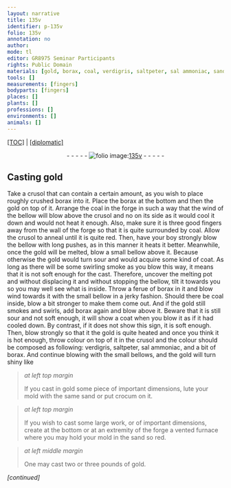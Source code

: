 ```yaml
---
layout: narrative
title: 135v
identifier: p-135v
folio: 135v
annotation: no
author:
mode: tl
editor: GR8975 Seminar Participants
rights: Public Domain
materials: [gold, borax, coal, verdigris, saltpeter, sal ammoniac, sand, crocum]
tools: []
measurements: [fingers]
bodyparts: [fingers]
places: []
plants: []
professions: []
environments: []
animals: []
---
```


<p><a href="{{ site.baseurl }}/translation/">[TOC]</a> | <a href="{{ site.baseurl }}/texts/p-135v_tc/" target="_blank">[diplomatic]</a></p><div class="folio" align="center">- - - - - <a href="http://gallica.bnf.fr/ark:/12148/btv1b10500001g/f276.item.r=" target="_blank"><img src="https://cu-mkp.github.io/2017-workshop-edition/assets/photo-icon.png" alt="folio image: " style="display:inline-block; margin-bottom:-3px;"/>135v</a> - - - - - </div>  
  

## Casting <span class="m">gold</span>

 
Take a crusol that can contain a certain amount, as you wish to place roughly crushed <span class="m">borax</span> into it. Place <span class="x">the <span class="m">borax</span></span> at the bottom and then the <span class="m">gold</span> on top of it. Arrange the <span class="m">coal</span> in the forge in such a way that the wind of the bellow will blow above the crusol and no on its side as it would cool it down and would not heat it enough. Also, make sure it is three good <span class="ms"><span class="bp">fingers</span></span> away from the wall of the forge so that it is quite surrounded by <span class="m">coal</span>. Allow the crusol to anneal until it is quite red. Then, have your boy strongly blow the bellow with long pushes, as in this manner it heats it better. Meanwhile, once the <span class="m">gold</span> will be melted, blow a small bellow above it. Because <span class="x">otherwise</span> the <span class="m">gold</span> would turn sour and would acquire some kind of coat. As long as there will be some swirling smoke as you blow this way, it means that it is not soft enough for the cast. Therefore, uncover the melting pot and without displacing it and without stopping the bellow, tilt it towards you so you may well see what is inside. Throw a ferue of <span class="m">borax</span> in it and blow wind towards it with the small bellow in a jerky fashion. Should there be <span class="m">coal</span> inside, blow a bit stronger to make them come out. And if the <span class="m">gold</span> still smokes and swirls, add <span class="m">borax</span> again and blow above it. Beware that it is still sour and not soft enough, it will show a coat when you blow it as if it had cooled down. By contrast, if it does not show this sign, it is soft enough. Then, blow strongly so that it <span class="x">the <span class="m">gold</span></span> is quite heated and once you think it is hot enough, throw colour on top of it in the crusol and the colour should be composed as following: <span class="m">verdigris</span>, <span class="m">saltpeter</span>, <span class="m">sal ammoniac</span>, and a bit of <span class="m">borax</span>. And continue blowing with the small bellows, and the <span class="m">gold</span> will turn shiny like
 
> *at left top margin*
> 
> 
>   If you cast in <span class="m">gold</span> some piece of important <span class="x">dimensions</span>, lute your mold with the same <span class="m">sand</span> or put <span class="m">crocum</span> on it.
 
> *at left top margin*
> 
> 
>   If you wish to cast some large work, or of important <span class="x">dimensions</span>, create at the bottom or at an extremity of the forge a vented furnace where you may hold your mold in the <span class="m">sand</span> so red.
 
> *at left middle margin*
> 
> 
>   One may cast two or three pounds of <span class="m">gold</span>.
 
*[continued]*
 
